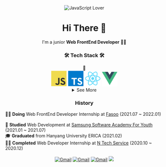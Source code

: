 <div align="center">
  <img src="https://capsule-render.vercel.app/api?type=waving&color=F7DF1E&height=225&section=header&text=JavaScript&fontSize=70&desc=%EB%A5%BC%20%EC%A2%8B%EC%95%84%ED%95%98%EB%8A%94%20FrontEnd%20%EA%B0%9C%EB%B0%9C%EC%9E%90&animation=fadeIn&fontAlign=75.5&fontAlignY=36&&descAlign=80&descAlignY=57" alt="JavaScript Lover" />
  <h1>Hi There 👋</h1>
  <div>I'm a junior <b>Web FrontEnd Developer</b> 👨‍💻</div>
  <h3>🛠️ Tech Stack 🛠️</h3>
  <div>🤟</div>
  <img src="https://github.com/devicons/devicon/blob/master/icons/javascript/javascript-original.svg" width=50 height=50 alt="JavaScript" />
  <img src="https://github.com/devicons/devicon/blob/master/icons/typescript/typescript-original.svg" width=50 height=50 alt="TypeScript" />
  <img src="https://github.com/devicons/devicon/blob/master/icons/react/react-original.svg" width=50 height=50 alt="React" />
  <img src="https://github.com/devicons/devicon/blob/master/icons/vuejs/vuejs-original.svg" width=50 height=50 alt="Vue.js" />
  <details>
    <summary>See More</summary>
    <img src="https://github.com/devicons/devicon/blob/master/icons/html5/html5-original-wordmark.svg" width=40 height=40 alt="HTML5" />
    <img src="https://github.com/devicons/devicon/blob/master/icons/css3/css3-original-wordmark.svg" width=40 height=40 alt="CSS3" />
    <img src="https://github.com/devicons/devicon/blob/master/icons/babel/babel-original.svg" width=40 height=40 alt="Babel" />
    <img src="https://github.com/devicons/devicon/blob/master/icons/git/git-original.svg" width=40 height=40 alt="git" />
    <img src="https://github.com/devicons/devicon/blob/master/icons/nodejs/nodejs-original-wordmark.svg" width=40 height=40 alt="Node.js" />
    <img src="https://github.com/devicons/devicon/blob/master/icons/npm/npm-original-wordmark.svg" width=40 height=40 alt="npm" />
    <img src="https://github.com/devicons/devicon/blob/master/icons/redux/redux-original.svg" width=40 height=40 alt="Redux" />
    <img src="https://github.com/devicons/devicon/blob/master/icons/sass/sass-original.svg" width=40 height=40 alt="Sass" />
    <img src="https://github.com/devicons/devicon/blob/master/icons/vscode/vscode-original.svg" width=40 height=40 alt="Visual Studio Code" />
    <img src="https://github.com/devicons/devicon/blob/master/icons/webpack/webpack-original.svg" width=40 height=40 alt="Webpack" />
    <img src="https://github.com/devicons/devicon/blob/master/icons/yarn/yarn-original.svg" width=40 height=40 alt="yarn" />
    <br>
    <img src="https://github.com/devicons/devicon/blob/master/icons/cplusplus/cplusplus-original.svg" width=30 height=30 alt="C++" />
    <img src="https://github.com/devicons/devicon/blob/master/icons/java/java-original-wordmark.svg" width=30 height=30 alt="Java" />
    <img src="https://github.com/devicons/devicon/blob/master/icons/mysql/mysql-original-wordmark.svg" width=30 height=30 alt="MySQL" />
    <img src="https://github.com/devicons/devicon/blob/master/icons/spring/spring-original-wordmark.svg" width=30 height=30 alt="Spring" />
    <img src="https://img1.daumcdn.net/thumb/R800x0/?scode=mtistory2&fname=https%3A%2F%2Fblog.kakaocdn.net%2Fdn%2Fb65l5e%2FbtqCWK7P3UN%2FVt0mhhjZRMt0BtUUtT4KS1%2Fimg.png" width=30 height=30 alt="Spring Boot" />
    <br>
    <img src="https://github.com/devicons/devicon/blob/master/icons/photoshop/photoshop-line.svg" width=30 height=30 alt="Adobe Photoshop" />
    <img src="https://github.com/devicons/devicon/blob/master/icons/premierepro/premierepro-original.svg" width=30 height=30 alt="Adobe Premiere Pro" />
    <img src="https://github.com/devicons/devicon/blob/master/icons/aftereffects/aftereffects-original.svg" width=30 height=30 alt="Adobe After Effects" />
  </details>
  <h3>History</h3>
  <div align="left">
  <div>👨‍💻 <b>Doing</b> Web FrontEnd Developer Internship at <a href="https://www.fasoo.com/" target="_blank">Fasoo</a> (2021.07 ~ 2022.01) </div><br>
  <div>📝 <b>Studied</b> Web Development at <a href="https://ssafy.com" target="_blank">Samsung Software Academy For Youth</a> (2021.01 ~ 2021.07) </div>
  <div>🎓 <b>Graduated</b> from Hanyang University ERICA (2021.02) </div>
  <div>👨‍💻 <b>Completed</b> Web Developer Internship at <a href="https://www.nts-corp.com/" target="_blank">N Tech Service</a> (2020.10 ~ 2020.12) </div>
    </div>
  <br>
  <div><a href="mailto:crj0901@gmail.com"><img src="https://img.shields.io/badge/Gmail-E34133?style=flat-square&logo=Gmail&logoColor=white" alt="Gmail"/></a>&nbsp;<a href="https://raejoonee.tistory.com/" target="_blank"><img src="https://img.shields.io/badge/tistory-E45012?style=flat-square" alt="Gmail"/></a>&nbsp;<a href="https://velog.io/@raejoonee" target="_blank"><img src="https://img.shields.io/badge/velog-20C997?style=flat-square" alt="Gmail"/></a>&nbsp;<img src="http://mazassumnida.wtf/api/mini/generate_badge?boj=wadong02"></div>
</div>
